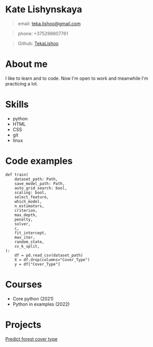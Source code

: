# Kate Lishynskaya
> email: teka.lishoo@gmail.com

> phone: +375298607761

>Github: [TekaLishoo](https://github.com/TekaLishoo)

# About me
I like to learn and to code. Now I'm open to work and meanwhile I'm practiсing a lot. 

# Skills

- python
- HTML
- CSS
- git
- linux

# Code examples
```
def train(
    dataset_path: Path,
    save_model_path: Path,
    auto_grid_search: bool,
    scaling: bool,
    select_feature,
    which_model,
    n_estimators,
    criterion,
    max_depth,
    penalty,
    solver,
    c,
    fit_intercept,
    max_iter,
    random_state,
    cv_k_split,
):
    df = pd.read_csv(dataset_path)
    X = df.drop(columns="Cover_Type")
    y = df["Cover_Type"]
```
# Courses

- Core python (2021)
- Python in examples (2022)

# Projects

[Predict forest cover type](https://github.com/TekaLishoo/MLCourse_Forest_Cover)






